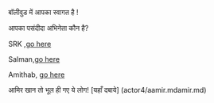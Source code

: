 बॉलीवुड में आपका स्वागत है !

आपका पसंदीदा अभिनेता कौन है?      

SRK ,[go here](actor1/srk.md)

Salman,[go here](actor2/salman.md)

Amithab, [go here](actor3/amithab.md)

आमिर खान तो भूल ही गए ये लोग! [यहाँ दबाये] (actor4/aamir.mdamir.md)
